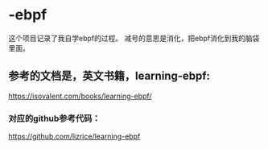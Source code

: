 # -ebpf
这个项目记录了我自学ebpf的过程。 减号的意思是消化，把ebpf消化到我的脑袋里面。

## 参考的文档是，英文书籍，learning-ebpf:
https://isovalent.com/books/learning-ebpf/

### 对应的github参考代码：
https://github.com/lizrice/learning-ebpf
